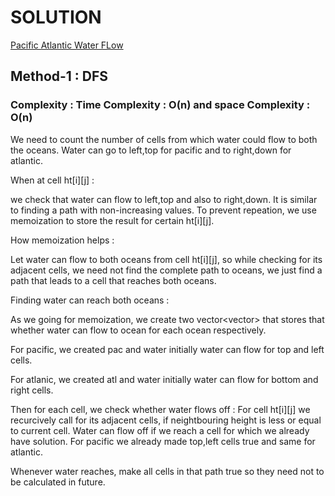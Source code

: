 # SOLUTION

[Pacific Atlantic Water FLow](https://leetcode.com/problems/pacific-atlantic-water-flow/)

## Method-1 : DFS


### Complexity : Time Complexity : O(n) and space Complexity : O(n)

We need to count the number of cells from which water could flow to both the oceans.
Water can go to left,top for pacific and to right,down for atlantic.

When at cell ht[i][j] :

we check that water can flow to left,top and also to right,down.
It is similar to finding a path with non-increasing values.
To prevent repeation, we use memoization to store the result for certain ht[i][j].

How memoization helps :

Let water can flow to both oceans from cell ht[i][j], so while checking for its adjacent cells, we need not find the complete path to oceans, we just find a path that leads to a cell that reaches both oceans.

Finding water can reach both oceans :

As we going for memoization, we create two vector<vector<bool>> that stores that whether water can flow to ocean for each ocean respectively.

For pacific, we created pac and water initially water can flow for top and left cells.

For atlanic, we created atl and water initially water can flow for bottom and right cells.

Then for each cell, we check whether water flows off :
For cell ht[i][j] we recurcively call for its adjacent cells, if neightbouring height is less or equal to current cell.
Water can flow off if we reach a cell for which we already have solution.
For pacific we already made top,left cells true and same for atlantic.

Whenever water reaches, make all cells in that path true so they need not to be calculated in future.
